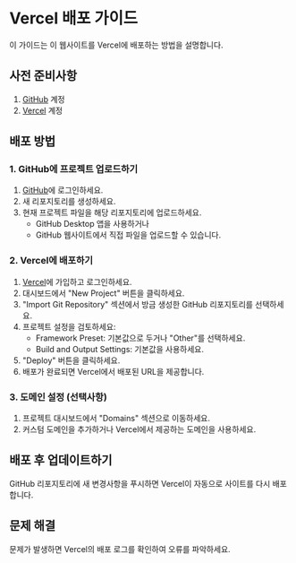 # Vercel 배포 가이드

이 가이드는 이 웹사이트를 Vercel에 배포하는 방법을 설명합니다.

## 사전 준비사항

1. [GitHub](https://github.com) 계정
2. [Vercel](https://vercel.com) 계정

## 배포 방법

### 1. GitHub에 프로젝트 업로드하기

1. [GitHub](https://github.com)에 로그인하세요.
2. 새 리포지토리를 생성하세요.
3. 현재 프로젝트 파일을 해당 리포지토리에 업로드하세요.
   - GitHub Desktop 앱을 사용하거나
   - GitHub 웹사이트에서 직접 파일을 업로드할 수 있습니다.

### 2. Vercel에 배포하기

1. [Vercel](https://vercel.com)에 가입하고 로그인하세요.
2. 대시보드에서 "New Project" 버튼을 클릭하세요.
3. "Import Git Repository" 섹션에서 방금 생성한 GitHub 리포지토리를 선택하세요.
4. 프로젝트 설정을 검토하세요:
   - Framework Preset: 기본값으로 두거나 "Other"를 선택하세요.
   - Build and Output Settings: 기본값을 사용하세요.
5. "Deploy" 버튼을 클릭하세요.
6. 배포가 완료되면 Vercel에서 배포된 URL을 제공합니다.

### 3. 도메인 설정 (선택사항)

1. 프로젝트 대시보드에서 "Domains" 섹션으로 이동하세요.
2. 커스텀 도메인을 추가하거나 Vercel에서 제공하는 도메인을 사용하세요.

## 배포 후 업데이트하기

GitHub 리포지토리에 새 변경사항을 푸시하면 Vercel이 자동으로 사이트를 다시 배포합니다.

## 문제 해결

문제가 발생하면 Vercel의 배포 로그를 확인하여 오류를 파악하세요. 